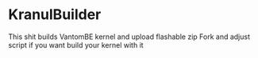 # KranulBuilder
This shit builds VantomBE kernel and upload flashable zip
Fork and adjust script if you want build your kernel with it

